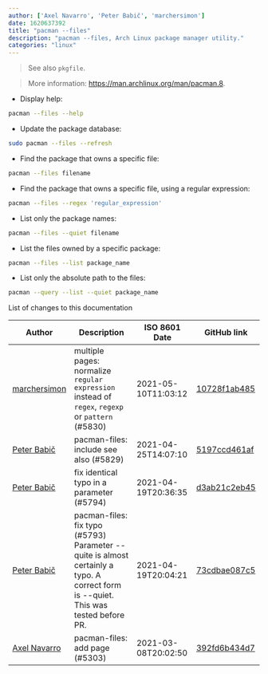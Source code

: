 ```yaml
---
author: ['Axel Navarro', 'Peter Babič', 'marchersimon']
date: 1620637392
title: "pacman --files"
description: "pacman --files, Arch Linux package manager utility."
categories: "linux"
---
```

> See also `pkgfile`.

> More information: <https://man.archlinux.org/man/pacman.8>.

- Display help:

```bash
pacman --files --help
```

- Update the package database:

```bash
sudo pacman --files --refresh
```

- Find the package that owns a specific file:

```bash
pacman --files filename
```

- Find the package that owns a specific file, using a regular expression:

```bash
pacman --files --regex 'regular_expression'
```

- List only the package names:

```bash
pacman --files --quiet filename
```

- List the files owned by a specific package:

```bash
pacman --files --list package_name
```

- List only the absolute path to the files:

```bash
pacman --query --list --quiet package_name
```
List of changes to this documentation


Author | Description | ISO 8601 Date | GitHub link
------|-----|-----|-----
[marchersimon](mailto:50295997+marchersimon@users.noreply.github.com) | multiple pages: normalize `regular expression` instead of `regex`, `regexp` or `pattern` (#5830) | 2021-05-10T11:03:12 | [10728f1ab485](https://github.com/tldr-pages/tldr/commit/10728f1ab485957d66af3940a030b0fb77611fc0)
[Peter Babič](mailto:peter@babic.dev) | pacman-files: include see also (#5829) | 2021-04-25T14:07:10 | [5197ccd461af](https://github.com/tldr-pages/tldr/commit/5197ccd461af6c81fdc48a87c4b6ed730d1f6f2f)
[Peter Babič](mailto:peter@babic.dev) | fix identical typo in a parameter (#5794) | 2021-04-19T20:36:35 | [d3ab21c2eb45](https://github.com/tldr-pages/tldr/commit/d3ab21c2eb45801b159c818d4653f50a51624458)
[Peter Babič](mailto:peter@babic.dev) | pacman-files: fix typo (#5793) Parameter --quite is almost certainly a typo. A correct form is --quiet. This was tested before PR. | 2021-04-19T20:04:21 | [73cdbae087c5](https://github.com/tldr-pages/tldr/commit/73cdbae087c5fa13ccd854fcacf561532c250f22)
[Axel Navarro](mailto:navarroaxel@gmail.com) | pacman-files: add page (#5303) | 2021-03-08T20:02:50 | [392fd6b434d7](https://github.com/tldr-pages/tldr/commit/392fd6b434d7ae7bd583f54d196055a0ffb6f62b)

